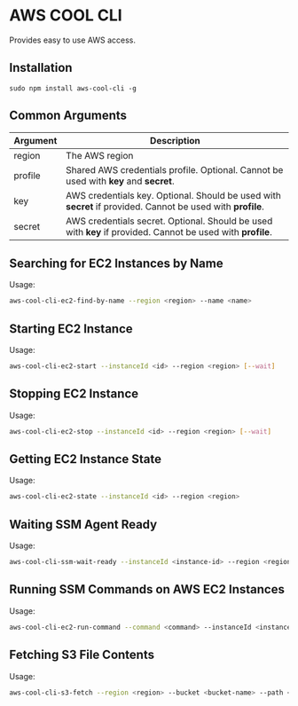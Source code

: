 # AWS COOL CLI
Provides easy to use AWS access.

## Installation
```
sudo npm install aws-cool-cli -g
```

## Common Arguments
| Argument | Description   |
|----------|---------------|
| region   | The AWS region  |
| profile  | Shared AWS credentials profile. Optional. Cannot be used with **key** and **secret**. |
| key      | AWS credentials key. Optional. Should be used with **secret** if provided. Cannot be used with **profile**.  |
| secret   | AWS credentials secret. Optional. Should be used with **key** if provided. Cannot be used with **profile**.  |


## Searching for EC2 Instances by Name
Usage:
```sh
aws-cool-cli-ec2-find-by-name --region <region> --name <name>
```

## Starting EC2 Instance
Usage:
```sh
aws-cool-cli-ec2-start --instanceId <id> --region <region> [--wait]
```

## Stopping EC2 Instance
Usage:
```sh
aws-cool-cli-ec2-stop --instanceId <id> --region <region> [--wait]
```

## Getting EC2 Instance State
Usage:
```sh
aws-cool-cli-ec2-state --instanceId <id> --region <region>
```

## Waiting SSM Agent Ready
Usage:
```sh
aws-cool-cli-ssm-wait-ready --instanceId <instance-id> --region <region>
```

## Running SSM Commands on AWS EC2 Instances
Usage:
```sh
aws-cool-cli-ec2-run-command --command <command> --instanceId <instance-id> --region <region> --s3Bucket [log-output-s3-bucket] --task <task-name>
```

## Fetching S3 File Contents
Usage:
```sh
aws-cool-cli-s3-fetch --region <region> --bucket <bucket-name> --path <path>
```
